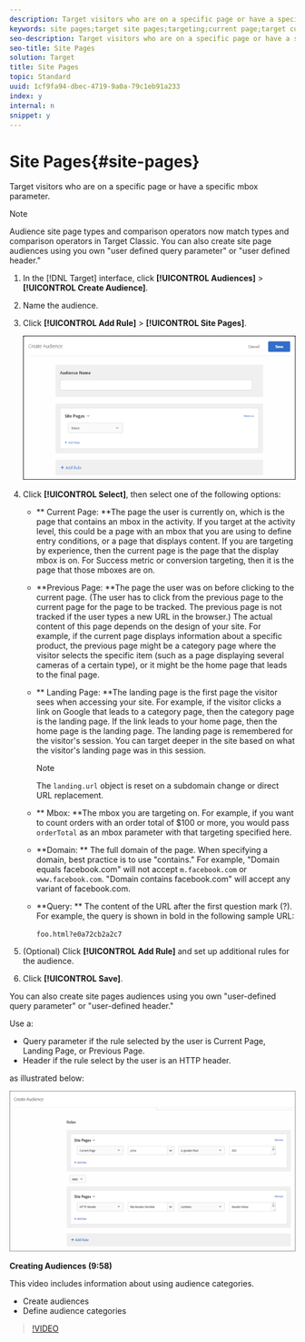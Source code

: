 ```yaml
---
description: Target visitors who are on a specific page or have a specific mbox parameter.
keywords: site pages;target site pages;targeting;current page;target current page;previous page;target previous page;landing page;target landing page;mbox;target mbox
seo-description: Target visitors who are on a specific page or have a specific mbox parameter.
seo-title: Site Pages
solution: Target
title: Site Pages
topic: Standard
uuid: 1cf9fa94-dbec-4719-9a0a-79c1eb91a233
index: y
internal: n
snippet: y
---
```


# Site Pages{#site-pages}

Target visitors who are on a specific page or have a specific mbox parameter.

>[!NOTE]
>
>Audience site page types and comparison operators now match types and comparison operators in Target Classic. You can also create site page audiences using you own "user defined query parameter" or "user defined header."

1. In the [!DNL Target] interface, click **[!UICONTROL Audiences]** > **[!UICONTROL Create Audience]**. 
1. Name the audience. 
1. Click **[!UICONTROL Add Rule]** > **[!UICONTROL Site Pages]**.

   ![](assets/target_site_pages.png)

1. Click **[!UICONTROL Select]**, then select one of the following options:

    * ** Current Page: **The page the user is currently on, which is the page that contains an mbox in the activity. If you target at the activity level, this could be a page with an mbox that you are using to define entry conditions, or a page that displays content. If you are targeting by experience, then the current page is the page that the display mbox is on. For Success metric or conversion targeting, then it is the page that those mboxes are on. 
    * **Previous Page: **The page the user was on before clicking to the current page. (The user has to click from the previous page to the current page for the page to be tracked. The previous page is not tracked if the user types a new URL in the browser.) The actual content of this page depends on the design of your site. For example, if the current page displays information about a specific product, the previous page might be a category page where the visitor selects the specific item (such as a page displaying several cameras of a certain type), or it might be the home page that leads to the final page. 
    * ** Landing Page: **The landing page is the first page the visitor sees when accessing your site. For example, if the visitor clicks a link on Google that leads to a category page, then the category page is the landing page. If the link leads to your home page, then the home page is the landing page. The landing page is remembered for the visitor's session. You can target deeper in the site based on what the visitor's landing page was in this session.

      >[!NOTE]
      >
      >The `landing.url` object is reset on a subdomain change or direct URL replacement.

    * ** Mbox: **The mbox you are targeting on. For example, if you want to count orders with an order total of $100 or more, you would pass `orderTotal` as an mbox parameter with that targeting specified here. 
    * **Domain: ** The full domain of the page. When specifying a domain, best practice is to use "contains." For example, "Domain equals facebook.com" will not accept `m.facebook.com` or `www.facebook.com`. "Domain contains facebook.com" will accept any variant of facebook.com. 
    * **Query: ** The content of the URL after the first question mark (?). For example, the query is shown in bold in the following sample URL:

      `foo.html?e0a72cb2a2c7`

1. (Optional) Click **[!UICONTROL Add Rule]** and set up additional rules for the audience. 
1. Click **[!UICONTROL Save]**.

You can also create site pages audiences using you own "user-defined query parameter" or "user-defined header."

Use a:

* Query parameter if the rule selected by the user is Current Page, Landing Page, or Previous Page. 
* Header if the rule select by the user is an HTTP header.

as illustrated below:

![](assets/site_pages.png)

**Creating Audiences (9:58)**

This video includes information about using audience categories.

* Create audiences 
* Define audience categories

>[!VIDEO](https://www.youtube.com/watch?v=wV9lVTSOxMk) 
